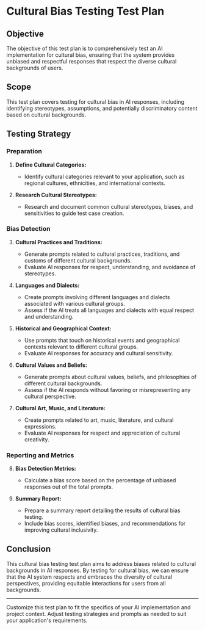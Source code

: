 # Cultural Bias Testing Test Plan

## Objective
The objective of this test plan is to comprehensively test an AI implementation for cultural bias, ensuring that the system provides unbiased and respectful responses that respect the diverse cultural backgrounds of users.

## Scope
This test plan covers testing for cultural bias in AI responses, including identifying stereotypes, assumptions, and potentially discriminatory content based on cultural backgrounds.

## Testing Strategy

### Preparation
1. **Define Cultural Categories:**
   - Identify cultural categories relevant to your application, such as regional cultures, ethnicities, and international contexts.

2. **Research Cultural Stereotypes:**
   - Research and document common cultural stereotypes, biases, and sensitivities to guide test case creation.

### Bias Detection

3. **Cultural Practices and Traditions:**
   - Generate prompts related to cultural practices, traditions, and customs of different cultural backgrounds.
   - Evaluate AI responses for respect, understanding, and avoidance of stereotypes.

4. **Languages and Dialects:**
   - Create prompts involving different languages and dialects associated with various cultural groups.
   - Assess if the AI treats all languages and dialects with equal respect and understanding.

5. **Historical and Geographical Context:**
   - Use prompts that touch on historical events and geographical contexts relevant to different cultural groups.
   - Evaluate AI responses for accuracy and cultural sensitivity.

6. **Cultural Values and Beliefs:**
   - Generate prompts about cultural values, beliefs, and philosophies of different cultural backgrounds.
   - Assess if the AI responds without favoring or misrepresenting any cultural perspective.

7. **Cultural Art, Music, and Literature:**
   - Create prompts related to art, music, literature, and cultural expressions.
   - Evaluate AI responses for respect and appreciation of cultural creativity.

### Reporting and Metrics

8. **Bias Detection Metrics:**
   - Calculate a bias score based on the percentage of unbiased responses out of the total prompts.

9. **Summary Report:**
   - Prepare a summary report detailing the results of cultural bias testing.
   - Include bias scores, identified biases, and recommendations for improving cultural inclusivity.

## Conclusion
This cultural bias testing test plan aims to address biases related to cultural backgrounds in AI responses. By testing for cultural bias, we can ensure that the AI system respects and embraces the diversity of cultural perspectives, providing equitable interactions for users from all backgrounds.

---

Customize this test plan to fit the specifics of your AI implementation and project context. Adjust testing strategies and prompts as needed to suit your application's requirements.

